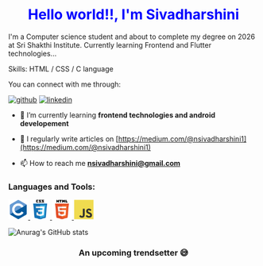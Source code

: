 <h1 style="color:blue;" align="center">Hello world!!, I'm Sivadharshini</h1>
I'm a Computer science student and about to complete my degree on 2026 at Sri Shakthi Institute. Currently learning Frontend and Flutter technologies...






Skills: HTML / CSS / C language

You can connect with me through:

[<img src='https://cdn.jsdelivr.net/npm/simple-icons@3.0.1/icons/github.svg' alt='github' height='40'>](https://github.com/Sivadharshini-N)  [<img src='https://cdn.jsdelivr.net/npm/simple-icons@3.0.1/icons/linkedin.svg' alt='linkedin' height='40'>](https://www.linkedin.com/in/sivadharshini-nagarajan-78540a270)  

- 🌱 I’m currently learning **frontend technologies and android developement**

- 📝 I regularly write articles on [https://medium.com/@nsivadharshini1](https://medium.com/@nsivadharshini1)

- 📫 How to reach me **nsivadharshini@gmail.com**







<h3 align="left">Languages and Tools:</h3>
<p align="left"> <a href="https://www.cprogramming.com/" target="_blank" rel="noreferrer"> <img src="https://raw.githubusercontent.com/devicons/devicon/master/icons/c/c-original.svg" alt="c" width="40" height="40"/> </a> <a href="https://www.w3schools.com/css/" target="_blank" rel="noreferrer"> <img src="https://raw.githubusercontent.com/devicons/devicon/master/icons/css3/css3-original-wordmark.svg" alt="css3" width="40" height="40"/> </a> <a href="https://www.w3.org/html/" target="_blank" rel="noreferrer"> <img src="https://raw.githubusercontent.com/devicons/devicon/master/icons/html5/html5-original-wordmark.svg" alt="html5" width="40" height="40"/> </a> <a href="https://developer.mozilla.org/en-US/docs/Web/JavaScript" target="_blank" rel="noreferrer"> <img src="https://raw.githubusercontent.com/devicons/devicon/master/icons/javascript/javascript-original.svg" alt="javascript" width="40" height="40"/> </a> </p>





![Anurag's GitHub stats](https://github-readme-stats.vercel.app/api?username=Sivadharshini-N&show_icons=true&theme=tokyonight)
<h3 align="center">An upcoming trendsetter 😅</h3>



